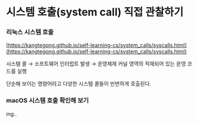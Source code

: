 # ****시스템 호출(system call) 직접 관찰하기****

### 리눅스 시스템 호출

[https://kangtegong.github.io/self-learning-cs/system_calls/syscalls.html](https://kangtegong.github.io/self-learning-cs/system_calls/syscalls.html)

시스템 콜 → 소프트웨어 인터럽트 발생 → 운영체제 커널 영역의 적재되어 있는 운영 코드를 실행

단순해 보이는 명령어라고 다양한 시스템 콜들이 빈번하게 호출된다. 

### macOS 시스템 호출 확인해 보기

ing..
